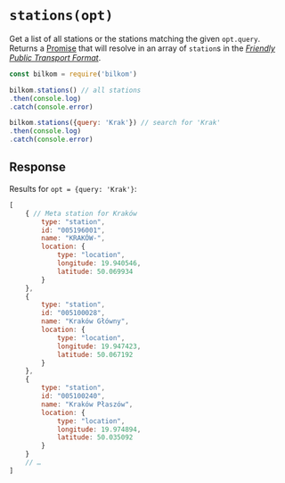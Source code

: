 # `stations(opt)`

Get a list of all stations or the stations matching the given `opt.query`. Returns a [Promise](https://developer.mozilla.org/en-US/docs/Web/JavaScript/Reference/Global_Objects/promise) that will resolve in an array of `station`s in the [*Friendly Public Transport Format*](https://github.com/public-transport/friendly-public-transport-format).

```js
const bilkom = require('bilkom')

bilkom.stations() // all stations
.then(console.log)
.catch(console.error)

bilkom.stations({query: 'Krak'}) // search for 'Krak'
.then(console.log)
.catch(console.error)
```

## Response

Results for `opt = {query: 'Krak'}`:

```js
[
    { // Meta station for Kraków
        type: "station",
        id: "005196001",
        name: "KRAKÓW-",
        location: {
            type: "location",
            longitude: 19.940546,
            latitude: 50.069934
        }
    },
    {
        type: "station",
        id: "005100028",
        name: "Kraków Główny",
        location: {
            type: "location",
            longitude: 19.947423,
            latitude: 50.067192
        }
    },
    {
        type: "station",
        id: "005100240",
        name: "Kraków Płaszów",
        location: {
            type: "location",
            longitude: 19.974894,
            latitude: 50.035092
        }
    }
    // …
]
```
